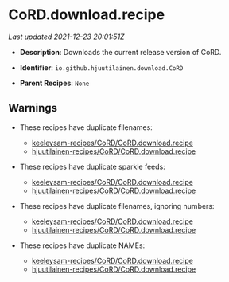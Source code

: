 # CoRD.download.recipe

_Last updated 2021-12-23 20:01:51Z_

- **Description**: Downloads the current release version of CoRD.

- **Identifier**: `io.github.hjuutilainen.download.CoRD`

- **Parent Recipes**: `None`


## Warnings

- These recipes have duplicate filenames:
    - [keeleysam-recipes/CoRD/CoRD.download.recipe](/autopkg-dupe-tracker/keeleysam-recipes/CoRD/CoRD.download.recipe)
    - [hjuutilainen-recipes/CoRD/CoRD.download.recipe](/autopkg-dupe-tracker/hjuutilainen-recipes/CoRD/CoRD.download.recipe)

- These recipes have duplicate sparkle feeds:
    - [keeleysam-recipes/CoRD/CoRD.download.recipe](/autopkg-dupe-tracker/keeleysam-recipes/CoRD/CoRD.download.recipe)
    - [hjuutilainen-recipes/CoRD/CoRD.download.recipe](/autopkg-dupe-tracker/hjuutilainen-recipes/CoRD/CoRD.download.recipe)

- These recipes have duplicate filenames, ignoring numbers:
    - [keeleysam-recipes/CoRD/CoRD.download.recipe](/autopkg-dupe-tracker/keeleysam-recipes/CoRD/CoRD.download.recipe)
    - [hjuutilainen-recipes/CoRD/CoRD.download.recipe](/autopkg-dupe-tracker/hjuutilainen-recipes/CoRD/CoRD.download.recipe)

- These recipes have duplicate NAMEs:
    - [keeleysam-recipes/CoRD/CoRD.download.recipe](/autopkg-dupe-tracker/keeleysam-recipes/CoRD/CoRD.download.recipe)
    - [hjuutilainen-recipes/CoRD/CoRD.download.recipe](/autopkg-dupe-tracker/hjuutilainen-recipes/CoRD/CoRD.download.recipe)